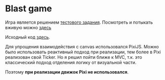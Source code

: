 # Blast game

Игра является решением [тестового задания](https://drive.google.com/file/d/1CLcbZaB6EklI9Q4RrUNjGesnTfl9COt8/view?usp=sharing).
Посмотреть и потыкать вживую можно [здесь](https://torichelly.github.io/blast-game-demo/)

Исходный код [здесь](https://github.com/Torichelly/blast-game).

Для упрощения взаимодействия с canvas использовался PixiJS.
Можно было использовать реактивный подход при реализации, тем более в Pixi реализован свой Ticker.
Но я решил пойти ближе к MVC, т.к. это классический подход отделения логику от визуальной части.

Поэтому **при реализации движок Pixi не использовался**.
